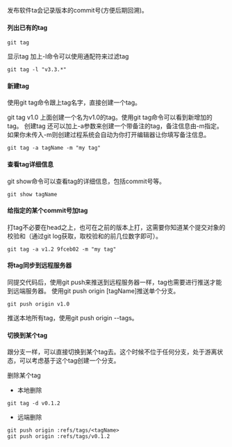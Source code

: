 发布软件ta会记录版本的commit号(方便后期回溯)。

#### 列出已有的tag
```
git tag
```
显示tag
加上-l命令可以使用通配符来过滤tag
```
git tag -l "v3.3.*"
```
#### 新建tag
使用git tag命令跟上tag名字，直接创建一个tag。

git tag v1.0
上面创建一个名为v1.0的tag。使用git tag命令可以看到新增加的tag。
创建tag
还可以加上-a参数来创建一个带备注的tag，备注信息由-m指定。如果你未传入-m则创建过程系统会自动为你打开编辑器让你填写备注信息。
```
git tag -a tagName -m "my tag"
```

#### 查看tag详细信息
git show命令可以查看tag的详细信息，包括commit号等。
```
git show tagName
```

#### 给指定的某个commit号加tag
打tag不必要在head之上，也可在之前的版本上打，这需要你知道某个提交对象的校验和（通过git log获取，取校验和的前几位数字即可）。
```
git tag -a v1.2 9fceb02 -m "my tag"
```
#### 将tag同步到远程服务器
同提交代码后，使用git push来推送到远程服务器一样，tag也需要进行推送才能到远端服务器。
使用git push origin [tagName]推送单个分支。
```
git push origin v1.0
```
推送本地所有tag，使用git push origin --tags。

#### 切换到某个tag
跟分支一样，可以直接切换到某个tag去。这个时候不位于任何分支，处于游离状态，可以考虑基于这个tag创建一个分支。


删除某个tag
- 本地删除
```
git tag -d v0.1.2 
```
- 远端删除
```
git push origin :refs/tags/<tagName>
git push origin :refs/tags/v0.1.2
```